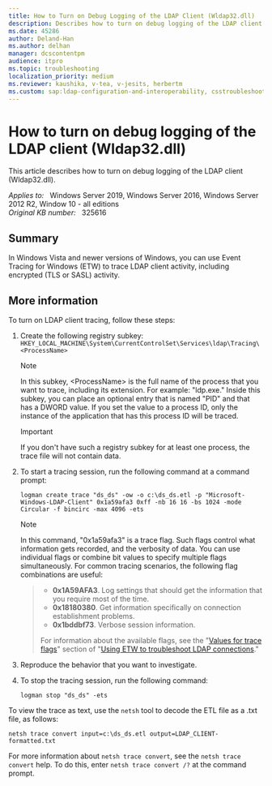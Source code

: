 ```yaml
---
title: How to Turn on Debug Logging of the LDAP Client (Wldap32.dll)
description: Describes how to turn on debug logging of the LDAP client (Wldap32.dll).
ms.date: 45286
author: Deland-Han
ms.author: delhan
manager: dcscontentpm
audience: itpro
ms.topic: troubleshooting
localization_priority: medium
ms.reviewer: kaushika, v-tea, v-jesits, herbertm
ms.custom: sap:ldap-configuration-and-interoperability, csstroubleshoot
---
```

# How to turn on debug logging of the LDAP client (Wldap32.dll)

This article describes how to turn on debug logging of the LDAP client (Wldap32.dll).

_Applies to:_ &nbsp; Windows Server 2019, Windows Server 2016, Windows Server 2012 R2, Window 10 - all editions  
_Original KB number:_ &nbsp; 325616

## Summary

In Windows Vista and newer versions of Windows, you can use Event Tracing for Windows (ETW) to trace LDAP client activity, including encrypted (TLS or SASL) activity.

## More information

To turn on LDAP client tracing, follow these steps:

1. Create the following registry subkey:  
`HKEY_LOCAL_MACHINE\System\CurrentControlSet\Services\ldap\Tracing\<ProcessName>`

   > [!Note]
   > In this subkey, \<ProcessName> is the full name of the process that you want to trace, including its extension. For example: "ldp.exe." Inside this subkey, you can place an optional entry that is named "PID" and that has a DWORD value. If you set the value to a process ID, only the instance of the application that has this process ID will be traced.

   > [!Important]
   > If you don't have such a registry subkey for at least one process, the trace file will not contain data.

2. To start a tracing session, run the following command at a command prompt:

    ```console
    logman create trace "ds_ds" -ow -o c:\ds_ds.etl -p "Microsoft-Windows-LDAP-Client" 0x1a59afa3 0xff -nb 16 16 -bs 1024 -mode Circular -f bincirc -max 4096 -ets
    ```

    > [!Note]
    In this command,  "0x1a59afa3" is a trace flag. Such flags control what information gets recorded, and the verbosity of data. You can use individual flags or combine bit values to specify multiple flags simultaneously. For common tracing scenarios, the following flag combinations are useful:
    >
    > - **0x1A59AFA3**. Log settings that should get the information that you require most of the time.
    > - **0x18180380**. Get information specifically on connection establishment problems.
    > - **0x1bddbf73**. Verbose session information.
    >
    > For information about the available flags, see the "[Values for trace flags](/windows-server/identity/ad-ds/manage/troubleshoot/troubleshoot-ldap-using-etw#values-for-trace-flags)" section of "[Using ETW to troubleshoot LDAP connections](/windows-server/identity/ad-ds/manage/troubleshoot/troubleshoot-ldap-using-etw)."

3. Reproduce the behavior that you want to investigate.
4. To stop the tracing session, run the following command:

    ```console
    logman stop "ds_ds" -ets
    ```

To view the trace as text, use the `netsh` tool to decode the ETL file as a .txt file, as follows:

```console
netsh trace convert input=c:\ds_ds.etl output=LDAP_CLIENT-formatted.txt
```

For more information about `netsh trace convert`, see the `netsh trace convert` help. To do this, enter `netsh trace convert /?` at the command prompt.
